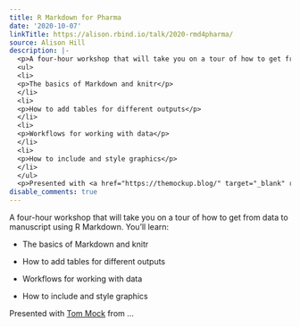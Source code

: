 ```yaml
---
title: R Markdown for Pharma
date: '2020-10-07'
linkTitle: https://alison.rbind.io/talk/2020-rmd4pharma/
source: Alison Hill
description: |-
  <p>A four-hour workshop that will take you on a tour of how to get from data to manuscript using R Markdown. You&rsquo;ll learn:</p>
  <ul>
  <li>
  <p>The basics of Markdown and knitr</p>
  </li>
  <li>
  <p>How to add tables for different outputs</p>
  </li>
  <li>
  <p>Workflows for working with data</p>
  </li>
  <li>
  <p>How to include and style graphics</p>
  </li>
  </ul>
  <p>Presented with <a href="https://themockup.blog/" target="_blank" rel="noopener">Tom Mock</a> from ...
disable_comments: true
---
```

<p>A four-hour workshop that will take you on a tour of how to get from data to manuscript using R Markdown. You&rsquo;ll learn:</p>
<ul>
<li>
<p>The basics of Markdown and knitr</p>
</li>
<li>
<p>How to add tables for different outputs</p>
</li>
<li>
<p>Workflows for working with data</p>
</li>
<li>
<p>How to include and style graphics</p>
</li>
</ul>
<p>Presented with <a href="https://themockup.blog/" target="_blank" rel="noopener">Tom Mock</a> from ...